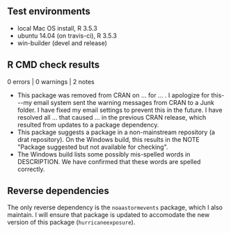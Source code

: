 ## Test environments
* local Mac OS install, R 3.5.3
* ubuntu 14.04 (on travis-ci), R 3.5.3
* win-builder (devel and release)

## R CMD check results

0 errors | 0 warnings | 2 notes

* This package was removed from CRAN on ... for ... . I apologize for this---my email system 
sent the warning messages from CRAN to a Junk folder. I have fixed my email settings to 
prevent this in the future. I have resolved all ... that caused ... in the previous 
CRAN release, which resulted from updates to a package dependency.
* This package suggests a package in a non-mainstream repository (a drat repository). On the Windows build, this results in the NOTE "Package suggested but not available for checking".
* The Windows build lists some possibly mis-spelled words in DESCRIPTION. We have confirmed that these words are spelled correctly. 

## Reverse dependencies

The only reverse dependency is the `noaastormevents` package, which I also maintain. I will 
ensure that package is updated to accomodate the new version of this package (`hurricaneexposure`).
